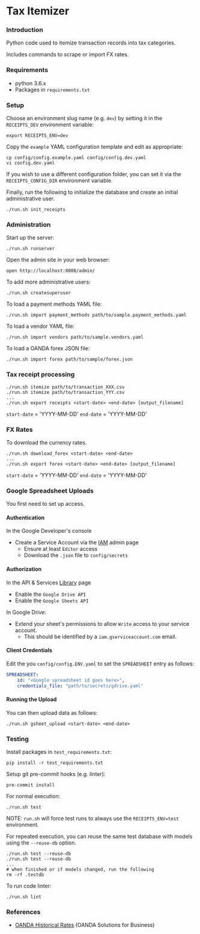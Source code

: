# Tax Itemizer

### Introduction

Python code used to itemize transaction records into tax categories.

Includes commands to scrape or import FX rates.

### Requirements

* python 3.6.x
* Packages in `requirements.txt`

### Setup

Choose an environment slug name (e.g. `dev`) by setting it in the `RECEIPTS_DEV` environment variable:

    export RECEIPTS_ENV=dev

Copy the `example` YAML configuration template and edit as appropriate:

    cp config/config.example.yaml config/config.dev.yaml
    vi config.dev.yaml

If you wish to use a different configuration folder, you can set it via the `RECEIPTS_CONFIG_DIR` environment variable.

Finally, run the following to initialize the database and create an initial administrative user.

    ./run.sh init_receipts

### Administration

Start up the server:

    ./run.sh runserver

Open the admin site in your web browser:

    open http://localhost:8000/admin/

To add more administrative users:

    ./run.sh createsuperuser

To load a payment methods YAML file:

    ./run.sh import payment_methods path/to/sample.payment_methods.yaml

To load a vendor YAML file:

    ./run.sh import vendors path/to/sample.vendors.yaml

To load a OANDA forex JSON file:

    ./run.sh import forex path/to/sample/forex.json

### Tax receipt processing

    ./run.sh itemize path/to/transaction_XXX.csv
    ./run.sh itemize path/to/transaction_YYY.csv
    ...
    ./run.sh export receipts <start-date> <end-date> [output_filename]

`start-date` = 'YYYY-MM-DD'
`end-date` = 'YYYY-MM-DD'

### FX Rates

To download the currency rates.

    ./run.sh download_forex <start-date> <end-date>
    ...
    ./run.sh export forex <start-date> <end-date> [output_filename]

`start-date` = 'YYYY-MM-DD'
`end-date` = 'YYYY-MM-DD'

### Google Spreadsheet Uploads

You first need to set up access.

#### Authentication

In the Google Developer's console
* Create a Service Account via the [IAM](https://console.developers.google.com/iam-admin/iam) admin page
    * Ensure at least `Editor` access
    * Download the `.json` file to `config/secrets`

#### Authorization

In the API & Services [Library](https://console.developers.google.com/apis/library) page
* Enable the `Google Drive API`
* Enable the `Google Sheets API`

In Google Drive:
* Extend your sheet's permissions to allow `Write` access to your service account.
    * This should be identified by a `iam.gserviceaccount.com` email.

#### Client Credentials

Edit the you `config/config.ENV.yaml` to set the `SPREADSHEET` entry as follows:

```yaml
SPREADSHEET:
    id: "<Google spreadsheet id goes here>",
    credentials_file: "path/to/secrets/gdrive.yaml"
```

#### Running the Upload

You can then upload data as follows:

    ./run.sh gsheet_upload <start-date> <end-date>

### Testing

Install packages in `test_requirements.txt`:

    pip install -r test_requirements.txt

Setup git pre-commit hooks (e.g. linter):

    pre-commit install

For normal execution:

    ./run.sh test

NOTE: `run.sh` will force test runs to always use the `RECEIPTS_ENV=test` environment.

For repeated execution, you can reuse the same test database with models using the `--reuse-db` option.

    ./run.sh test --reuse-db
    ./run.sh test --reuse-db
    ...
    # when finished or if models changed, run the following
    rm -rf .testdb

To run code linter:

    ./run.sh lint

### References

* [OANDA Historical Rates](https://www.oanda.com/solutions-for-business/historical-rates-beta/hcc.html) (OANDA Solutions for Business)
